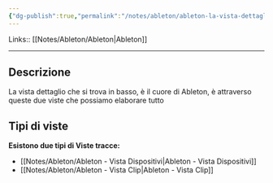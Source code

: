 ```yaml
---
{"dg-publish":true,"permalink":"/notes/ableton/ableton-la-vista-dettaglio-delle-tracce/","tags":["type/note"]}
---
```


Links:: [[Notes/Ableton/Ableton\|Ableton]]

---
## Descrizione

La vista dettaglio che si trova in basso, è il cuore di Ableton, è attraverso queste due viste che possiamo elaborare tutto 

## Tipi di viste

**Esistono due tipi di Viste tracce:**

- [[Notes/Ableton/Ableton - Vista Dispositivi\|Ableton - Vista Dispositivi]]
- [[Notes/Ableton/Ableton - Vista Clip\|Ableton - Vista Clip]]




